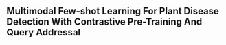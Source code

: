 ## Multimodal Few-shot Learning For Plant Disease Detection With Contrastive Pre-Training And Query Addressal

